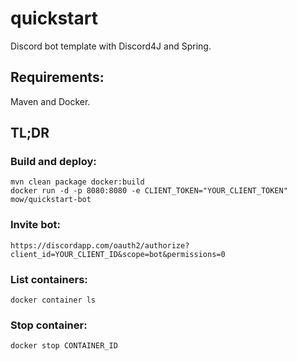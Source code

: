 # quickstart
Discord bot template with Discord4J and Spring.

## Requirements:
Maven and Docker.

## TL;DR
### Build and deploy:
```
mvn clean package docker:build
docker run -d -p 8080:8080 -e CLIENT_TOKEN="YOUR_CLIENT_TOKEN" mow/quickstart-bot
```

### Invite bot:
```
https://discordapp.com/oauth2/authorize?client_id=YOUR_CLIENT_ID&scope=bot&permissions=0
```

### List containers:
```
docker container ls
```

### Stop container:
```
docker stop CONTAINER_ID
```